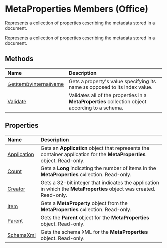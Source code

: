 
# MetaProperties Members (Office)
Represents a collection of properties describing the metadata stored in a document.

Represents a collection of properties describing the metadata stored in a document.


## Methods



|**Name**|**Description**|
|:-----|:-----|
|[GetItemByInternalName](27c6bcd8-8631-1dbe-5df1-67c33b757c03.md)|Gets a property's value specifying its name as opposed to its index value.|
|[Validate](658532c6-c8c0-ff01-3736-4161a09af2bb.md)|Validates all of the properties in a  **MetaProperties** collection object according to a schema.|

## Properties



|**Name**|**Description**|
|:-----|:-----|
|[Application](40f520da-9408-06f9-f51d-1b4dda0d452b.md)|Gets an  **Application** object that represents the container application for the **MetaProperties** object. Read-only.|
|[Count](ceb7c117-4d5a-511c-a849-b3cc9041d298.md)|Gets a  **Long** indicating the number of items in the **MetaProperties** collection. Read-only.|
|[Creator](377c8cee-9561-21aa-666c-f5e291ca899a.md)|Gets a 32-bit integer that indicates the application in which the  **MetaProperties** object was created. Read-only.|
|[Item](e1c30443-08c3-85bc-bfdd-59cd825b63e5.md)|Gets a  **MetaProperty** object from the **MetaProperties** collection. Read-only.|
|[Parent](cafd45a4-59ea-4459-3c35-75062964e5c9.md)|Gets the  **Parent** object for the **MetaProperties** object. Read-only.|
|[SchemaXml](c51acc59-3014-8678-c697-425be9dc3aeb.md)|Gets the schema XML for the  **MetaProperties** object. Read-only.|

